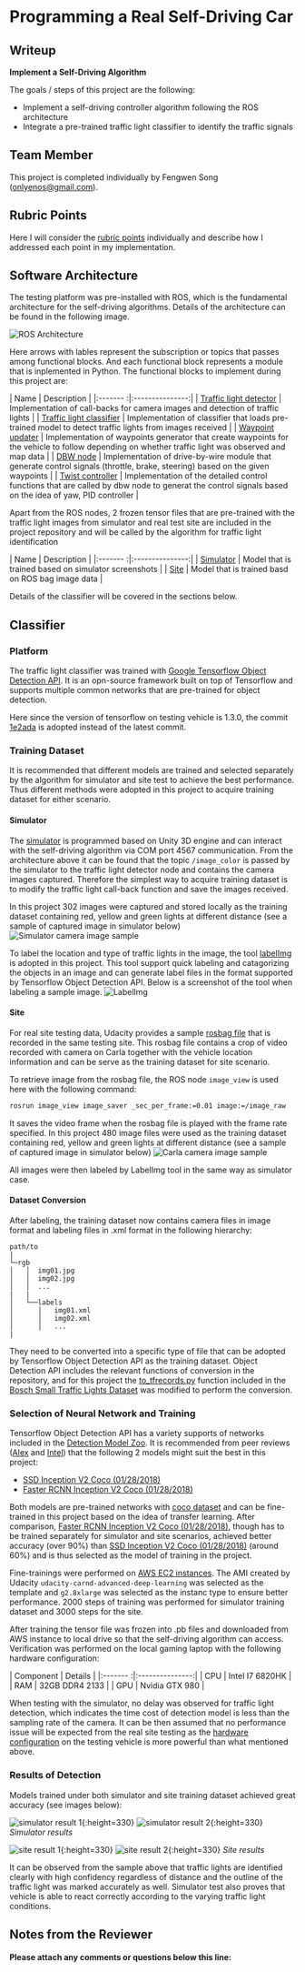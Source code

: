 # Programming a Real Self-Driving Car

## Writeup

**Implement a Self-Driving Algorithm**

The goals / steps of this project are the following:
- Implement a self-driving controller algorithm following the ROS architecture
- Integrate a pre-trained traffic light classifier to identify the traffic signals

[//]: # (References)
[image1]: ./imgs/final-project-ros-graph-v2.png "ROS"
[image2]: ./imgs/sample_simulator.jpg "Simulator"
[image3]: ./imgs/labeling.jpg "LabelImg"
[image4]: ./imgs/sample_site.jpg "Site"
[image5]: ./imgs/simulator_result1.png "Simulator Result 1"
[image6]: ./imgs/simulator_result2.png "Simulator Result 2"
[image7]: ./imgs/site_result1.png "Site Result 1"
[image8]: ./imgs/site_result2.png "Site Result 2"

## Team Member
This project is completed individually by Fengwen Song ([onlyenos@gmail.com](onlyenos@gmail.com)). 

## Rubric Points
 Here I will consider the [rubric points](https://review.udacity.com/#!/rubrics/1140/view) individually and describe how I addressed each point in my implementation.

## Software Architecture

The testing platform was pre-installed with ROS, which is the fundamental architecture for the self-driving algorithms. Details of the architecture can be found in the following image.

![ROS Architecture][image1]

Here arrows with lables represent the subscription or topics that passes among functional blocks. And each functional block represents a module that is inplemented in Python. The functional blocks to implement during this project are:

| Name | Description | 
|:------- :|:---------------:| 
| [Traffic light detector](./ros/src/tl_detector/tl_detector.py) | Implementation of call-backs for camera images and detection of traffic lights |
| [Traffic light classifier](./ros/src/tl_detector/light_classification/tl_classifier.py) | Implementation of classifier that loads pre-trained model to detect traffic lights from images received |
| [Waypoint updater](./ros/src/waypoint_updater/waypoint_updater.py) | Implementation of waypoints generator that create waypoints for the vehicle to follow depending on whether traffic light was observed and map data |
| [DBW node](./ros/src/twist_controller/dbw_node.py) | Implementation of drive-by-wire module that generate control signals (throttle, brake, steering) based on the given waypoints |
| [Twist controller](./ros/src/twist_controller/twist_controller.py) | Implementation of the detailed control functions that are called by dbw node to generat the control signals based on the idea of yaw, PID controller |

Apart from the ROS nodes, 2 frozen tensor files that are pre-trained with the traffic light images from simulator and real test site are included in the project repository and will be called by the algorithm for traffic light identification

| Name | Description | 
|:------- :|:---------------:| 
| [Simulator](./ros/src/tl_detector/light_classification/simulator_fine_tune_2000/frozen_inference_graph.pb) | Model that is trained based on simulator screenshots |
| [Site](./ros/src/tl_detector/light_classification/fast_rcnn_incept_3000/frozen_inference_graph.pb) | Model that is trained basd on ROS bag image data |

Details of the classifier will be covered in the sections below.

## Classifier

### Platform

The traffic light classifier was trained with [Google Tensorflow Object Detection API](https://github.com/tensorflow/models/tree/master/research/object_detection). It is an opn-source framework built on top of Tensorflow and supports multiple common networks that are pre-trained for object detection.

Here since the version of tensorflow on testing vehicle is 1.3.0, the commit [1e2ada](https://github.com/hamediramin/ObjectDetectionAPI/commit/1e2ada24c6734b3f6f4e09cb98f66f3aad68de76) is adopted instead of the latest commit.

### Training Dataset

It is recommended that different models are trained and selected separately by the algorithm for simulator and site test to achieve the best performance. Thus different methods were adopted in this project to acquire training dataset for either scenario.

#### Simulator

The [simulator](https://github.com/udacity/CarND-Capstone/releases) is programmed based on Unity 3D engine and can interact with the self-driving algorithm via COM port 4567 communication. From the architecture above it can be found that the topic ``/image_color`` is passed by the simulator to the traffic light detector node and contains the camera images captured. Therefore the simplest way to acquire training dataset is to modify the traffic light call-back function and save the images received.

In this project 302 images were captured and stored locally as the training dataset containing red, yellow and green lights at different distance (see a sample of captured image in simulator below)
![Simulator camera image sample][image2]

To label the location and type of traffic lights in the image, the tool [labelImg](https://github.com/tzutalin/labelImg) is adopted in this project. This tool support quick labeling and catagorizing the objects in an image and can generate label files in the format supported by Tensorflow Object Detection API. Below is a screenshot of the tool when labeling a sample image.
![LabelImg][image3]

#### Site

For real site testing data, Udacity provides a sample [rosbag file](https://drive.google.com/file/d/0B2_h37bMVw3iYkdJTlRSUlJIamM/view) that is recorded in the same testing site. This rosbag file contains a crop of video recorded with camera on Carla together with the vehicle location information and can be serve as the training dataset for site scenario.

To retrieve image from the rosbag file, the ROS node ``image_view`` is used here with the following command:

```sh
rosrun image_view image_saver _sec_per_frame:=0.01 image:=/image_raw
```

It saves the video frame when the rosbag file is played with the frame rate specified. In this project 480 image files were used as the training dataset containing red, yellow and green lights at different distance (see a sample of captured image in simulator below)
![Carla camera image sample][image4]

All images were then labeled by LabelImg tool in the same way as simulator case.

#### Dataset Conversion

After labeling, the training dataset now contains camera files in image format and labeling files in .xml format in the following hierarchy:

```
path/to
|
└─rgb
│   │  img01.jpg
│   │  img02.jpg
│   │  ...
|   |
│   └──labels
│      │   img01.xml
│      │   img02.xml
│      │   ...
|
```

They need to be converted into a specific type of file that can be adopted by Tensorflow Object Detection API as the training dataset. Object Detection API includes the relevant functions of conversion in the repository, and for this project the [to_tfrecords.py](https://github.com/bosch-ros-pkg/bstld/blob/master/tf_object_detection/to_tfrecords.py) function included in the [Bosch Small Traffic Lights Dataset](https://github.com/bosch-ros-pkg/bstld) was modified to perform the conversion.

### Selection of Neural Network and Training

Tensorflow Object Detection API has a variety supports of networks included in the [Detection Model Zoo](https://github.com/tensorflow/models/blob/master/research/object_detection/g3doc/detection_model_zoo.md). It is recommended from peer reviews ([Alex](https://github.com/alex-lechner/Traffic-Light-Classification#21-extract-images-from-a-rosbag-file) and [Intel](https://software.intel.com/en-us/articles/traffic-light-detection-using-the-tensorflow-object-detection-api)) that the following 2 models might suit the best in this project:

* [SSD Inception V2 Coco (01/28/2018)](http://download.tensorflow.org/models/object_detection/ssd_inception_v2_coco_2018_01_28.tar.gz)
* [Faster RCNN Inception V2 Coco (01/28/2018)](http://download.tensorflow.org/models/object_detection/mask_rcnn_inception_v2_coco_2018_01_28.tar.gz)

Both models are pre-trained networks with [coco dataset](http://cocodataset.org/#home) and can be fine-trained in this project based on the idea of transfer learning. After comparison, [Faster RCNN Inception V2 Coco (01/28/2018)](http://download.tensorflow.org/models/object_detection/mask_rcnn_inception_v2_coco_2018_01_28.tar.gz), though has to be trained separately for simulator and site scenarios, achieved better accuracy (over 90%) than [SSD Inception V2 Coco (01/28/2018)](http://download.tensorflow.org/models/object_detection/ssd_inception_v2_coco_2018_01_28.tar.gz) (around 60%) and is thus selected as the model of training in the project.

Fine-trainings were performed on [AWS EC2 instances](https://us-west-1.console.aws.amazon.com/ec2/v2/home?region=us-west-1#). The AMI created by Udacity ``udacity-carnd-advanced-deep-learning`` was selected as the template and ``g2.8xlarge`` was selected as the instanc type to ensure better performance. 2000 steps of training was performed for simulator training dataset and 3000 steps for the site.

After training the tensor file was frozen into .pb files and downloaded from AWS instance to local drive so that the self-driving algorithm can access. Verification was performed on the local gaming laptop with the following hardware configuration:

| Component | Details |
|:------- :|:---------------:|
| CPU | Intel I7 6820HK |
| RAM | 32GB DDR4 2133 |
| GPU | Nvidia GTX 980 |

When testing with the simulator, no delay was observed for traffic light detection, which indicates the time cost of detection model is less than the sampling rate of the camera. It can be then assumed that no performance issue will be expected from the real site testing as the [hardware configuration](https://classroom.udacity.com/nanodegrees/nd013/parts/6047fe34-d93c-4f50-8336-b70ef10cb4b2/modules/e1a23b06-329a-4684-a717-ad476f0d8dff/lessons/462c933d-9f24-42d3-8bdc-a08a5fc866e4/project) on the testing vehicle is more powerful than what mentioned above.

### Results of Detection

Models trained under both simulator and site training dataset achieved great accuracy (see images below):

![simulator result 1][image5]{:height=330} ![simulator result 2][image6]{:height=330}
*Simulator results*

![site result 1][image7]{:height=330} ![site result 2][image8]{:height=330}
*Site results*

It can be observed from the sample above that traffic lights are identified clearly with high confidency regardless of distance and the outline of the traffic light was marked accurately as well. Simulator test also proves that vehicle is able to react correctly according to the varying traffic light conditions.

## Notes from the Reviewer

#### Please attach any comments or questions below this line:




